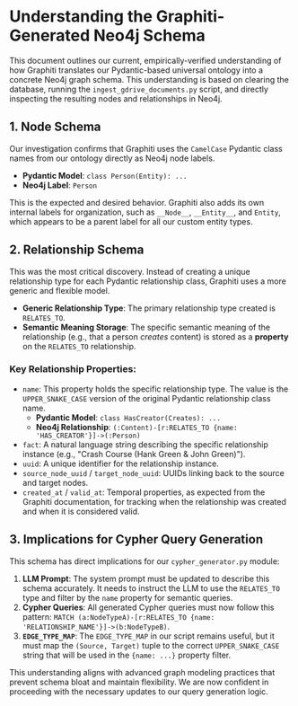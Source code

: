 # Understanding the Graphiti-Generated Neo4j Schema

This document outlines our current, empirically-verified understanding of how Graphiti translates our Pydantic-based universal ontology into a concrete Neo4j graph schema. This understanding is based on clearing the database, running the `ingest_gdrive_documents.py` script, and directly inspecting the resulting nodes and relationships in Neo4j.

## 1. Node Schema

Our investigation confirms that Graphiti uses the `CamelCase` Pydantic class names from our ontology directly as Neo4j node labels.

- **Pydantic Model**: `class Person(Entity): ...`
- **Neo4j Label**: `Person`

This is the expected and desired behavior. Graphiti also adds its own internal labels for organization, such as `__Node__`, `__Entity__`, and `Entity`, which appears to be a parent label for all our custom entity types.

## 2. Relationship Schema

This was the most critical discovery. Instead of creating a unique relationship type for each Pydantic relationship class, Graphiti uses a more generic and flexible model.

- **Generic Relationship Type**: The primary relationship type created is `RELATES_TO`.
- **Semantic Meaning Storage**: The specific semantic meaning of the relationship (e.g., that a person *creates* content) is stored as a **property** on the `RELATES_TO` relationship.

### Key Relationship Properties:

- `name`: This property holds the specific relationship type. The value is the `UPPER_SNAKE_CASE` version of the original Pydantic relationship class name.
  - **Pydantic Model**: `class HasCreator(Creates): ...`
  - **Neo4j Relationship**: `(:Content)-[r:RELATES_TO {name: 'HAS_CREATOR'}]->(:Person)`
- `fact`: A natural language string describing the specific relationship instance (e.g., "Crash Course (Hank Green & John Green)").
- `uuid`: A unique identifier for the relationship instance.
- `source_node_uuid` / `target_node_uuid`: UUIDs linking back to the source and target nodes.
- `created_at` / `valid_at`: Temporal properties, as expected from the Graphiti documentation, for tracking when the relationship was created and when it is considered valid.

## 3. Implications for Cypher Query Generation

This schema has direct implications for our `cypher_generator.py` module:

1.  **LLM Prompt**: The system prompt must be updated to describe this schema accurately. It needs to instruct the LLM to use the `RELATES_TO` type and filter by the `name` property for semantic queries.
2.  **Cypher Queries**: All generated Cypher queries must now follow this pattern: `MATCH (a:NodeTypeA)-[r:RELATES_TO {name: 'RELATIONSHIP_NAME'}]->(b:NodeTypeB)`.
3.  **`EDGE_TYPE_MAP`**: The `EDGE_TYPE_MAP` in our script remains useful, but it must map the `(Source, Target)` tuple to the correct `UPPER_SNAKE_CASE` string that will be used in the `{name: ...}` property filter.

This understanding aligns with advanced graph modeling practices that prevent schema bloat and maintain flexibility. We are now confident in proceeding with the necessary updates to our query generation logic.
